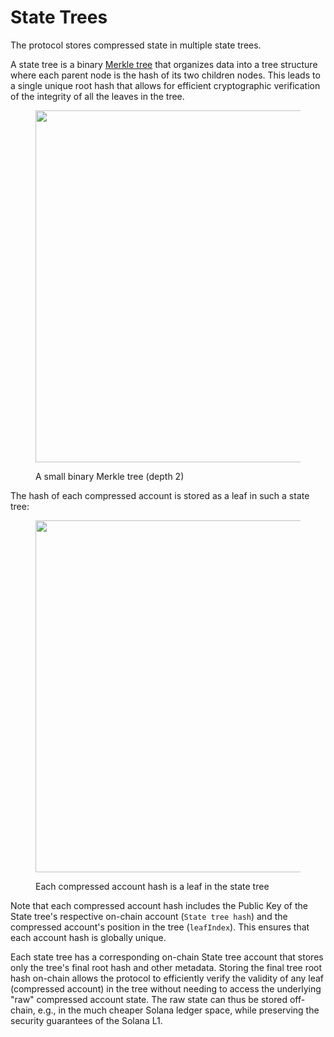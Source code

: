 # State Trees

The protocol stores compressed state in multiple state trees.

A state tree is a binary [Merkle tree](https://brilliant.org/wiki/merkle-tree/) that organizes data into a tree structure where each parent node is the hash of its two children nodes. This leads to a single unique root hash that allows for efficient cryptographic verification of the integrity of all the leaves in the tree.

<figure><img src="https://www.zkcompression.com/~gitbook/image?url=https%3A%2F%2F3488020389-files.gitbook.io%2F%7E%2Ffiles%2Fv0%2Fb%2Fgitbook-x-prod.appspot.com%2Fo%2Fspaces%252FDBJ4vLlhHTdkUGOiHxbB%252Fuploads%252F6scYgSo19Xf3cgtlUKPC%252Fimage.png%3Falt%3Dmedia%26token%3Dde11ff14-2f7c-4844-91d2-7e29275db4e3&#x26;width=768&#x26;dpr=4&#x26;quality=100&#x26;sign=058961a34b23820e64b6c7e2b6e026fa02a7498266e9bc1fb5e03dde995aba9f" alt="" width="563"><figcaption><p>A small binary Merkle tree (depth 2)</p></figcaption></figure>

The hash of each compressed account is stored as a leaf in such a state tree:

<figure><img src="https://www.zkcompression.com/~gitbook/image?url=https%3A%2F%2F3488020389-files.gitbook.io%2F%7E%2Ffiles%2Fv0%2Fb%2Fgitbook-x-prod.appspot.com%2Fo%2Fspaces%252FDBJ4vLlhHTdkUGOiHxbB%252Fuploads%252FWDP8Fagc0iHHkXh7e0EP%252FScreenshot%25202024-05-10%2520at%252006.37.41.png%3Falt%3Dmedia%26token%3D1309700a-334d-4634-9e6f-50a2e5281083&#x26;width=768&#x26;dpr=4&#x26;quality=100&#x26;sign=67c342cca081997a5f3f4201f19302e6a2188118396133fdbadbf31a8ecf9a40" alt="" width="563"><figcaption><p>Each compressed account hash is a leaf in the state tree</p></figcaption></figure>

Note that each compressed account hash includes the Public Key of the State tree's respective on-chain account (`State tree hash`) and the compressed account's position in the tree (`leafIndex`). This ensures that each account hash is globally unique.

Each state tree has a corresponding on-chain State tree account that stores only the tree's final root hash and other metadata. Storing the final tree root hash on-chain allows the protocol to efficiently verify the validity of any leaf (compressed account) in the tree without needing to access the underlying "raw" compressed account state. The raw state can thus be stored off-chain, e.g., in the much cheaper Solana ledger space, while preserving the security guarantees of the Solana L1.
